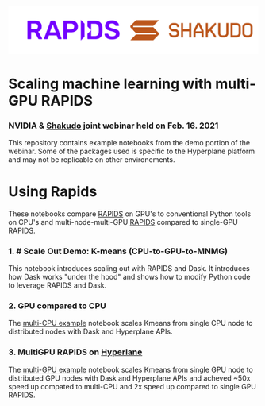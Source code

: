 ![](rapids_shakudo.png)

# Scaling machine learning with multi-GPU RAPIDS
### NVIDIA & [Shakudo](https://bit.ly/3FdAeRu) joint webinar held on Feb. 16. 2021
This repository contains example notebooks from the demo portion of the webinar.
Some of the packages used is specific to the Hyperplane platform and may not be replicable on other environements. 

# Using Rapids 

These notebooks compare [RAPIDS](https://rapids.ai) on GPU's to conventional Python tools on CPU's and multi-node-multi-GPU [RAPIDS](https://rapids.ai) compared to single-GPU RAPIDS.

### 1. # Scale Out Demo: K-means (CPU-to-GPU-to-MNMG)
This notebook introduces scaling out with RAPIDS and Dask. It introduces how Dask works "under the hood" and shows how to modify Python code to leverage RAPIDS and Dask.

### 2. GPU compared to CPU

The [multi-CPU example](multiCPU.ipynb) notebook scales Kmeans from single CPU node to distributed nodes with Dask and Hyperplane APIs.

### 3. MultiGPU RAPIDS on [Hyperlane](https://bit.ly/3GWTymp)

The [multi-GPU example](multiGPU.ipynb) notebook scales Kmeans from single GPU node to distributed GPU nodes with Dask and Hyperplane APIs and acheved ~50x speed up compated to multi-CPU and 2x speed up compared to single GPU RAPIDS.